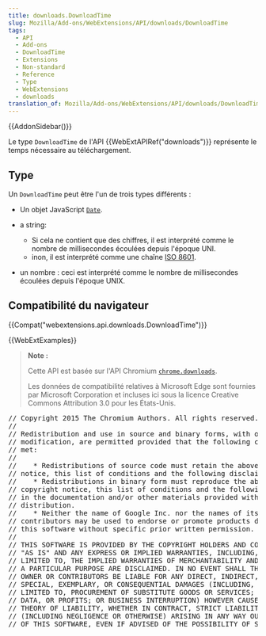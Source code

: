 ```yaml
---
title: downloads.DownloadTime
slug: Mozilla/Add-ons/WebExtensions/API/downloads/DownloadTime
tags:
  - API
  - Add-ons
  - DownloadTime
  - Extensions
  - Non-standard
  - Reference
  - Type
  - WebExtensions
  - downloads
translation_of: Mozilla/Add-ons/WebExtensions/API/downloads/DownloadTime
---
```

{{AddonSidebar()}}

Le type `DownloadTime` de l'API {{WebExtAPIRef("downloads")}} représente le temps nécessaire au téléchargement.

## Type

Un `DownloadTime` peut être l'un de trois types différents :

- Un objet JavaScript [`Date`](/fr/docs/Web/JavaScript/Reference/Global_Objects/Date).
- a string:

  - Si cela ne contient que des chiffres, il est interprété comme le nombre de millisecondes écoulées depuis l'époque UNI.
  - inon, il est interprété comme une chaîne [ISO 8601](https://en.wikipedia.org/wiki/ISO_8601).

- un nombre : ceci est interprété comme le nombre de millisecondes écoulées depuis l'époque UNIX.

## Compatibilité du navigateur

{{Compat("webextensions.api.downloads.DownloadTime")}}

{{WebExtExamples}}

> **Note :**
>
> Cette API est basée sur l'API Chromium [`chrome.downloads`](https://developer.chrome.com/extensions/downloads).
>
> Les données de compatibilité relatives à Microsoft Edge sont fournies par Microsoft Corporation et incluses ici sous la licence Creative Commons Attribution 3.0 pour les États-Unis.

<div class="hidden"><pre>// Copyright 2015 The Chromium Authors. All rights reserved.
//
// Redistribution and use in source and binary forms, with or without
// modification, are permitted provided that the following conditions are
// met:
//
//    * Redistributions of source code must retain the above copyright
// notice, this list of conditions and the following disclaimer.
//    * Redistributions in binary form must reproduce the above
// copyright notice, this list of conditions and the following disclaimer
// in the documentation and/or other materials provided with the
// distribution.
//    * Neither the name of Google Inc. nor the names of its
// contributors may be used to endorse or promote products derived from
// this software without specific prior written permission.
//
// THIS SOFTWARE IS PROVIDED BY THE COPYRIGHT HOLDERS AND CONTRIBUTORS
// "AS IS" AND ANY EXPRESS OR IMPLIED WARRANTIES, INCLUDING, BUT NOT
// LIMITED TO, THE IMPLIED WARRANTIES OF MERCHANTABILITY AND FITNESS FOR
// A PARTICULAR PURPOSE ARE DISCLAIMED. IN NO EVENT SHALL THE COPYRIGHT
// OWNER OR CONTRIBUTORS BE LIABLE FOR ANY DIRECT, INDIRECT, INCIDENTAL,
// SPECIAL, EXEMPLARY, OR CONSEQUENTIAL DAMAGES (INCLUDING, BUT NOT
// LIMITED TO, PROCUREMENT OF SUBSTITUTE GOODS OR SERVICES; LOSS OF USE,
// DATA, OR PROFITS; OR BUSINESS INTERRUPTION) HOWEVER CAUSED AND ON ANY
// THEORY OF LIABILITY, WHETHER IN CONTRACT, STRICT LIABILITY, OR TORT
// (INCLUDING NEGLIGENCE OR OTHERWISE) ARISING IN ANY WAY OUT OF THE USE
// OF THIS SOFTWARE, EVEN IF ADVISED OF THE POSSIBILITY OF SUCH DAMAGE.
</pre></div>
